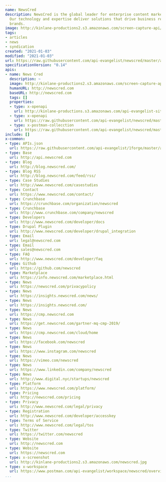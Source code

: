 ```yaml
---
name: NewsCred
description: NewsCred is the global leader for enterprise content marketing platforms.
  Our technology and expertise deliver solutions that drive business results for top
  brands.
image: http://kinlane-productions2.s3.amazonaws.com/screen-capture-api/869-newscred.jpg
tags:
- articles
- news
- syndication
created: "2021-01-03"
modified: "2021-01-03"
url: https://raw.githubusercontent.com/api-evangelist/newscred/master/apis.json
specificationVersion: "0.14"
apis:
- name: News Cred
  description: ~
  image: http://kinlane-productions2.s3.amazonaws.com/screen-capture-api/869-newscred.jpg
  humanURL: http://newscred.com
  baseURL: http://newscred.com
  tags: []
  properties:
  - type: x-openapi
    url: http://kinlane-productions.s3.amazonaws.com/api-evangelist-site/company/openapis/news-cred.json
  - type: x-openapi
    url: https://raw.githubusercontent.com/api-evangelist/newscred/master/news-cred-openapi.json
  - type: x-postman-collecction
    url: https://raw.githubusercontent.com/api-evangelist/newscred/master/news-cred-postman-collection.json
include: []
x-common:
- type: APIs.json
  url: https://raw.githubusercontent.com/api-evangelist/1forge/master/apis.json
- type: Base
  url: http://api.newscred.com
- type: Blog
  url: http://blog.newscred.com/
- type: Blog RSS
  url: http://blog.newscred.com/feed/rss/
- type: Case Studies
  url: http://www.newscred.com/casestudies
- type: Contact
  url: https://www.newscred.com/contact/
- type: Crunchbase
  url: https://crunchbase.com/organization/newscred
- type: Crunchbase
  url: http://www.crunchbase.com/company/newscred
- type: Developers
  url: http://www.newscred.com/developer/docs
- type: Drupal Plugin
  url: http://www.newscred.com/developer/drupal_integration
- type: Email
  url: legal@newscred.com
- type: Email
  url: sales@newscred.com
- type: FAQ
  url: http://www.newscred.com/developer/faq
- type: Github
  url: https://github.com/newscred
- type: Marketplace
  url: https://info.newscred.com/marketplace.html
- type: News
  url: https://newscred.com/privacypolicy
- type: News
  url: https://insights.newscred.com/news/
- type: News
  url: https://insights.newscred.com/
- type: News
  url: https://cmp.newscred.com
- type: News
  url: https://get.newscred.com/gartner-mq-cmp-2019/
- type: News
  url: https://cmp.newscred.com/cloud/home
- type: News
  url: https://facebook.com/newscred
- type: News
  url: https://www.instagram.com/newscred
- type: News
  url: https://vimeo.com/newscred
- type: News
  url: https://www.linkedin.com/company/newscred
- type: News
  url: http://www.digital.nyc/startups/newscred
- type: Platform
  url: https://www.newscred.com/platform/
- type: Pricing
  url: http://newscred.com/pricing
- type: Privacy
  url: http://www.newscred.com/legal/privacy
- type: Registration
  url: http://www.newscred.com/developer/accesskey
- type: Terms of Service
  url: http://www.newscred.com/legal/tos
- type: Twitter
  url: https://twitter.com/newscred
- type: Website
  url: http://newscred.com
- type: Website
  url: https://newscred.com
- type: x-screenshot
  url: http://kinlane-productions2.s3.amazonaws.com/newscred.jpg
- type: x-workspace
  url: https://www.postman.com/api-evangelist/workspace/newscred/overview
...
```

